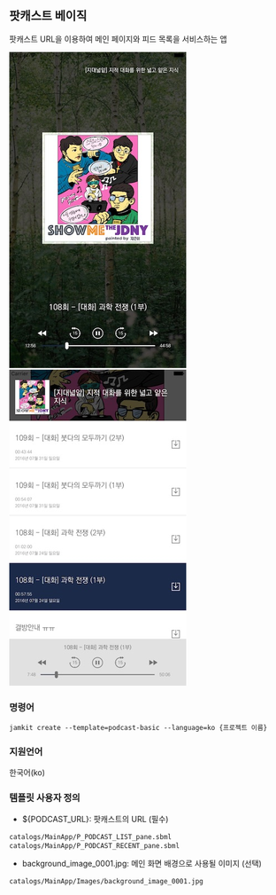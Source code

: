 ## 팟캐스트 베이직

팟캐스트 URL을 이용하여 메인 페이지와 피드 목록을 서비스하는 앱

![Template_Screenshot](images/podcast-basic-1.jpg) ![Template_Screenshot](images/podcast-basic-2.jpg)

### 명령어

	jamkit create --template=podcast-basic --language=ko {프로젝트 이름}

### 지원언어

한국어(ko)

### 템플릿 사용자 정의

- ${PODCAST_URL}: 팟캐스트의 URL (필수)

```
catalogs/MainApp/P_PODCAST_LIST_pane.sbml
catalogs/MainApp/P_PODCAST_RECENT_pane.sbml
```

- background_image_0001.jpg: 메인 화면 배경으로 사용될 이미지 (선택)

```
catalogs/MainApp/Images/background_image_0001.jpg
```
